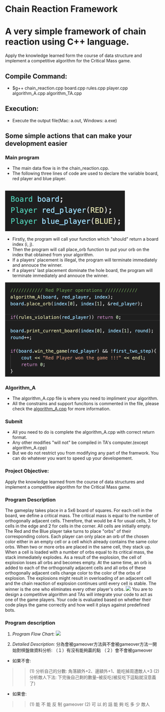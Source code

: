 # Chain Reaction Framework


# A very simple framework of chain reaction using C++ language. 

Apply the knowledge learned form the course of data structure and implement a competitive algorithm for the Critical Mass game.

## Compile Command:
* $g++ chain_reaction.cpp board.cpp rules.cpp player.cpp algorithm_A.cpp algorithm_TA.cpp

## Execution: 
* Execute the output file(Mac: a.out, Windows: a.exe)

## Some simple actions that can make your development easier 

### Main program

*  The main data flow is in the chain_reaction.cpp. 
*  The following three lines of code are used to declare the variable board, red player and blue player.<br></br>

![Variable Declaration](/images/002.png)

*  Firstly, the program will call your function which "should" return a board index (i, j).
*  Then the program will call place_orb function to put your orb on the index that obtained from your algorithm.
*  If a players' placement is illegal, the program will terminate immediately and annouce the winner.
*  If a players' last placement dominate the hole board, the program will terminate immediately and annouce the winner.

![Player action](/images/001.png)

### Algorithm_A

*  The algorithm_A.cpp file is where you need to impliment your algorithm.
*  All the constrains and support funcitons is commented in the file, please check the [algorithm_A.cpp](/source/algorithm_A.cpp) for more information.

### Submit

*  All you need to do is complete the algorithm_A.cpp with correct return format.
*  Any other modifies "will not" be compiled in TA's computer.(except algorithm_A.cpp)
*  But we do not restrict you from modifying any part of the framwork. You can do whatever you want to speed up your developement.

### Project Objective:
Apply the knowledge learned from the course of data structures and implement a competitive algorithm for the Critical Mass game.

### Program Description
The gameplay takes place in a 5x6 board of squares. For each cell in the board, we define a critical mass. The critical mass is equal to the number of orthogonally adjacent cells. Therefore, that would be 4 for usual cells, 3 for cells in the edge and 2 for cells in the corner. All cells are initially empty. The Red and the Blue player take turns to place "orbs" of their corresponding colors. Each player can only place an orb of the chosen color either in an empty cell or a cell which already contains the same color orbs. When two or more orbs are placed in the same cell, they stack up. When a cell is loaded with a number of orbs equal to its critical mass, the stack immediately explodes. As a result of the explosion, the cell of explosion loses all orbs and becomes empty. At the same time, an orb is added to each of the orthogonally adjacent cells and all orbs of these orthogonally adjacent cells change color to the color of the orbs of explosion. The explosions might result in overloading of an adjacent cell and the chain reaction of explosion continues until every cell is stable. The winner is the one who eliminates every other player's orbs.
![](https://i.imgur.com/XMJF1Ui.png)
You are to design a competitive algorithm and TAs will integrate your code to act as one of the game players. Your code is evaluated based on whether their code plays the game correctly and how well it plays against predefined bots.

### Program description
1. *Program Flow Chart:*
![](https://i.imgur.com/sRjES7F.png)

2. *Detailed Description:*
分為會被gameover方法與不會被gameover方法一開始對棋盤做資料分析:
（１）有沒有能夠贏的點
（２）會不會被gameover
* 如果不會:
>> (1) 分析自己的分數: 角落額外+2、邊額外+1、能吃掉周遭敵人+3
>> (2) 分析敵人下法: 下完後自己剩的數量–被反吃(被反吃下這點就沒意義了)

* 如果會:
>> (1) 能 不 能 反 制 gameover
>>(2) 可 以 的 話 能 夠 吃 多 少 敵人
